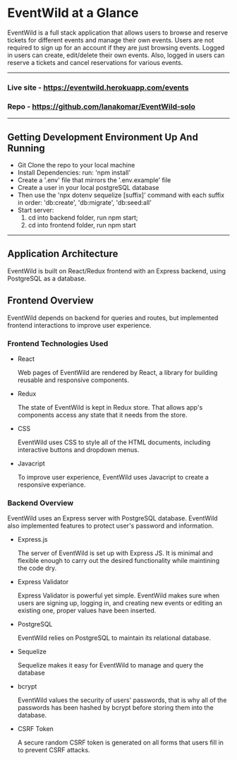 # EventWild at a Glance

EventWild is a full stack application that allows users to browse and reserve tickets for different events and manage their own events. Users are not required to sign up for an account if they are just browsing events. Logged in users can create, edit/delete their own events. Also, logged in users can reserve a tickets and cancel reservations for various events.
***

### Live site - https://eventwild.herokuapp.com/events

### Repo - https://github.com/lanakomar/EventWild-solo
***

## Getting Development Environment Up And Running
- Git Clone the repo to your local machine
- Install Dependencies:  run: 'npm install'
- Create a '.env' file that mirrors the '.env.example' file
- Create a user in your local postgreSQL database
- Then use the 'npx dotenv sequelize [suffix]' command with each suffix in order: 'db:create', 'db:migrate', 'db:seed:all'
- Start server:
    1. cd into backend folder, run npm start;
    2. cd into frontend folder, run npm start
***

## Application Architecture

EventWild is built on React/Redux frontend with an Express backend, using PostgreSQL as a database.

## Frontend Overview

EventWild depends on backend for queries and routes, but implemented frontend interactions to improve user experience.

### Frontend Technologies Used

- React

   Web pages of EventWild are rendered by React, a library for building reusable and responsive components.

- Redux

  The state of EventWild is kept in Redux store. That allows app's components access any state that it needs from the store.

- CSS

  EventWild uses CSS to style all of the HTML documents, including interactive buttons and dropdown menus.

- Javacript

  To improve user experience, EventWild uses Javacript to create a responsive experiance.

### Backend Overview

  EventWild uses an Express server with PostgreSQL database. EventWild also implemented features to protect user's password and information.

- Express.js

  The server of EventWild is set up with Express JS. It is minimal and flexible enough to carry out the desired functionality while maintining the code     dry.

- Express Validator

  Express Validator is powerful yet simple. EventWild makes sure when users are signing up, logging in, and creating new events or editing an existing     one, proper values have been inserted.

- PostgreSQL

  EventWild relies on PostgreSQL to maintain its relational database.

- Sequelize

  Sequelize makes it easy for EventWild to manage and query the database

- bcrypt

  EventWild values the security of users' passwords, that is why all of the passwords has been hashed by bcrypt before storing them into the database.

- CSRF Token

  A secure random CSRF token is generated on all forms that users fill in to prevent CSRF attacks.
